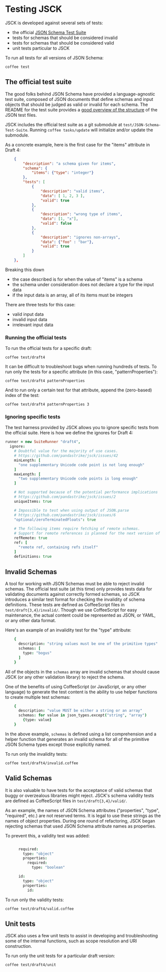 # Testing JSCK

JSCK is developed against several sets of tests:

* the official [JSON Schema Test Suite][canonical]
* tests for schemas that should be considered invalid
* tests for schemas that should be considered valid
* unit tests particular to JSCK

To run all tests for all versions of JSON Schema:

    coffee test


## The official test suite

The good folks behind JSON Schema have provided a language-agnostic test suite,
composed of JSON documents that define schemas and input objects that should be
judged as valid or invalid for each schema. The README for the test suite
provides a
[good overview of the structure](https://github.com/json-schema/JSON-Schema-Test-Suite#structure-of-a-test)
of the JSON test files.

JSCK includes the official test suite as a git submodule at
`test/JSON-Schema-Test-Suite`. Running `coffee tasks/update` will initialize
and/or update the submodule.


As a concrete example, here is the first case for the "items" attribute in Draft 4:

```json
    {
        "description": "a schema given for items",
        "schema": {
            "items": {"type": "integer"}
        },
        "tests": [
            {
                "description": "valid items",
                "data": [ 1, 2, 3 ],
                "valid": true
            },
            {
                "description": "wrong type of items",
                "data": [1, "x"],
                "valid": false
            },
            {
                "description": "ignores non-arrays",
                "data": {"foo" : "bar"},
                "valid": true
            }
        ]
    },

```


Breaking this down

* the case described is for when the value of "items" is a schema
* the schema under consideration does not declare a type for the input data
* if the input data is an array, all of its items must be integers

There are three tests for this case:

* valid input data
* invalid input data
* irrelevant input data


### Running the official tests

To run the official tests for a specific draft:

    coffee test/draft4

It can be difficult to troubleshoot bugs when running hundreds of tests.
To run only the tests for a specific attribute (in this case,
"patternProperties"):

    coffee test/draft4 patternProperties

And to run only a certain test for that attribute, append the (zero-based)
index of the test:

    coffee test/draft4 patternProperties 3


### Ignoring specific tests

The test harness provided by JSCK allows you to ignore specific tests from
the official suite. Here is how we define the ignores for Draft 4:

```coffee
runner = new SuiteRunner "draft4",
  ignore:
    # Doubtful value for the majority of use cases.
    # https://github.com/pandastrike/jsck/issues/42
    minLength: [
      "one supplementary Unicode code point is not long enough"
    ]
    maxLength: [
      "two supplementary Unicode code points is long enough"
    ]

    # Not supported because of the potential performance implications
    # https://github.com/pandastrike/jsck/issues/2
    uniqueItems: true

    # Impossible to test when using output of JSON.parse
    # https://github.com/pandastrike/jsck/issues/6
    "optional/zeroTerminatedFloats": true
    
    # The following items require fetching of remote schemas.
    # Support for remote references is planned for the next version of JSCK
    refRemote: true
    ref: [
      "remote ref, containing refs itself"
    ]
    definitions: true

```



## Invalid Schemas

A tool for working with JSON Schemas must be able to reject invalid schemas.
The official test suite (at this time) only provides tests data for validating
documents against correctly formed schemas, so JSCK introduces a similar
test format for checking the invalidity of schema definitions.  These tests
are defined as CoffeeScript files in `test/draft{3,4}/invalid/`.  Though we
use CoffeeScript for easy maintenance, the actual content could be represented
as JSON, or YAML, or any other data format.

Here's an example of an invalidity test for the "type" attribute:

```coffee
    {
      description: "string values must be one of the primitive types"
      schemas: [
        type: "bogus"
      ]
    }

```


All of the objects in the `schemas` array are invalid schemas that should
cause JSCK (or any other validation library) to reject the schema.

One of the benefits of using CoffeeScript (or JavaScript, or any other
language) to generate the test content is the ability to use helper functions
to create multiple test schemas:

```coffee
    {
      description: "value MUST be either a string or an array"
      schemas: for value in json_types.except("string", "array")
        {type: value}
    }

```


In the above example, `schemas` is defined using a list comprehension and a 
helper function that generates an invalid schema for all of the primitive JSON
Schema types except those explicitly named.

To run only the invalidity tests:

    coffee test/draft4/invalid.coffee

## Valid Schemas

It is also valuable to have tests for the acceptance of valid schemas that
buggy or overzealous libraries might reject.  JSCK's schema validity tests
are defined as CoffeeScript files in `test/draft{3,4}/valid/`.

As an example, the names of JSON Schema attributes ("properties", "type",
"required", etc.) are not reserved terms.  It is legal to use these strings
as the names of object properties.  During one round of refactoring, JSCK
began rejecting schemas that used JSON Schema attribute names as properties.

To prevent this, a validity test was added:

```coffee

      required:
        type: "object"
        properties:
          required:
            type: "boolean"

      id:
        type: "object"
        properties:
          id:

```



To run only the validity tests:

    coffee test/draft4/valid.coffee


## Unit tests

JSCK also uses a few unit tests to assist in developing and troubleshooting
some of the internal functions, such as scope resolution and URI construction.

To run only the unit tests for a particular draft version:

    coffee test/draft4/unit


[canonical]:https://github.com/json-schema/JSON-Schema-Test-Suite
